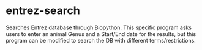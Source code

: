 # entrez-search
Searches Entrez database through Biopython. This specific program asks users to enter an animal Genus and a Start/End date for the results, but this program can be modified to search the DB with different terms/restrictions.
